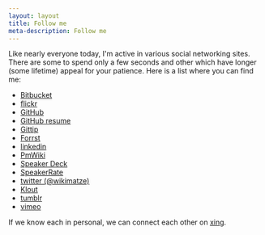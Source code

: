 ```yaml
---
layout: layout
title: Follow me
meta-description: Follow me
---
```



Like nearly everyone today, I'm active in various social networking sites. There are some to spend only a few seconds
and other which have longer (some lifetime) appeal for your patience. Here is a list where you can find me:


- [Bitbucket](https://bitbucket.org/wikimatze)
- [flickr](http://www.flickr.com/photos/wikimatze)
- [GitHub](http://github.com/matthias-guenther)
- [GitHub resume](http://resume.github.io/?matthias-guenther)
- [Gittip](https://www.gittip.com/matthias-guenther/)
- [Forrst](http://forrst.com/people/wikimatze)
- [linkedin](http://de.linkedin.com/pub/matthias-g%C3%BCnther/80/793/370/)
- [PmWiki](http://www.pmwiki.org/wiki/Profiles/MatthiasG%C3%BCnther)
- [Speaker Deck](http://speakerdeck.com/u/wikimatze)
- [SpeakerRate](http://speakerrate.com/speakers/121601)
- [twitter (@wikimatze)](http://twitter.com/wikimatze)
- [Klout](http://klout.com/home#/wikimatze/)
- [tumblr](http://wikimatze.tumblr.com/)
- [vimeo](http://vimeo.com/wikimatze)


If we know each in personal, we can connect each other on
[xing](http://www.xing.com/profile/Matthias_Guenther31).

